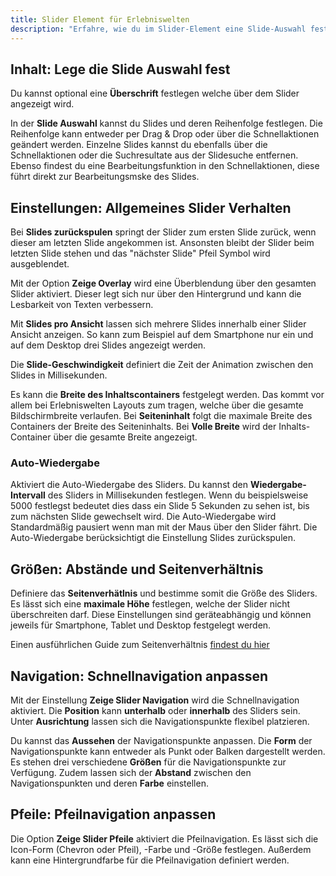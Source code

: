 ```yaml
---
title: Slider Element für Erlebniswelten
description: "Erfahre, wie du im Slider-Element eine Slide-Auswahl festlegst und das Verhalten sowie das Aussehen des Sliders anpasst. Das Slider-Element findest du in der Block-Auswahl Gruppe Elysium Blöcke in den Erlebniswelten."
---
```


## Inhalt: Lege die Slide Auswahl fest

Du kannst optional eine **Überschrift** festlegen welche über dem Slider angezeigt wird.

In der **Slide Auswahl** kannst du Slides und deren Reihenfolge festlegen. Die Reihenfolge kann entweder per Drag & Drop oder über die Schnellaktionen geändert werden. Einzelne Slides kannst du ebenfalls über die Schnellaktionen oder die Suchresultate aus der Slidesuche entfernen. Ebenso findest du eine Bearbeitungsfunktion in den Schnellaktionen, diese führt direkt zur Bearbeitungsmske des Slides.

## Einstellungen: Allgemeines Slider Verhalten

Bei **Slides zurückspulen** springt der Slider zum ersten Slide zurück, wenn dieser am letzten Slide angekommen ist. Ansonsten bleibt der Slider beim letzten Slide stehen und das "nächster Slide" Pfeil Symbol wird ausgeblendet.

Mit der Option **Zeige Overlay** wird eine Überblendung über den gesamten Slider aktiviert. Dieser legt sich nur über den Hintergrund und kann die Lesbarkeit von Texten verbessern.

Mit **Slides pro Ansicht** lassen sich mehrere Slides innerhalb einer Slider Ansicht anzeigen. So kann zum Beispiel auf dem Smartphone nur ein und auf dem Desktop drei Slides angezeigt werden.

Die **Slide-Geschwindigkeit** definiert die Zeit der Animation zwischen den Slides in Millisekunden.

Es kann die **Breite des Inhaltscontainers** festgelegt werden. Das kommt vor allem bei Erlebniswelten Layouts zum tragen, welche über die gesamte Bildschirmbreite verlaufen.
Bei **Seiteninhalt** folgt die maximale Breite des Containers der Breite des Seiteninhalts. Bei **Volle Breite** wird der Inhalts-Container über die gesamte Breite angezeigt.

### Auto-Wiedergabe

Aktiviert die Auto-Wiedergabe des Sliders. Du kannst den **Wiedergabe-Intervall** des Sliders in Millisekunden festlegen. Wenn du beispielsweise 5000 festlegst bedeutet dies dass ein Slide 5 Sekunden zu sehen ist, bis zum nächsten Slide gewechselt wird. Die Auto-Wiedergabe wird Standardmäßig pausiert wenn man mit der Maus über den Slider fährt. Die Auto-Wiedergabe berücksichtigt die Einstellung Slides zurückspulen.

## Größen: Abstände und Seitenverhältnis

Definiere das **Seitenverhätlnis** und bestimme somit die Größe des Sliders. Es lässt sich eine **maximale Höhe** festlegen, welche der Slider nicht überschreiten darf. Diese Einstellungen sind geräteabhängig und können jeweils für Smartphone, Tablet und Desktop festgelegt werden.

Einen ausführlichen Guide zum Seitenverhältnis [findest du hier](/de/guides/groessen-und-seitenverhaeltnis)

## Navigation: Schnellnavigation anpassen
Mit der Einstellung **Zeige Slider Navigation** wird die Schnellnavigation aktiviert. Die **Position** kann **unterhalb** oder **innerhalb** des Sliders sein. Unter **Ausrichtung** lassen sich die Navigationspunkte flexibel platzieren.  

Du kannst das **Aussehen** der Navigationspunkte anpassen. Die **Form** der Navigationspunkte kann entweder als Punkt oder Balken dargestellt werden. Es stehen drei verschiedene **Größen** für die Navigationspunkte zur Verfügung. Zudem lassen sich der **Abstand** zwischen den Navigationspunkten und deren **Farbe** einstellen.

## Pfeile: Pfeilnavigation anpassen
Die Option **Zeige Slider Pfeile** aktiviert die Pfeilnavigation. Es lässt sich die Icon-Form (Chevron oder Pfeil), -Farbe und -Größe festlegen. Außerdem kann eine Hintergrundfarbe für die Pfeilnavigation definiert werden.
